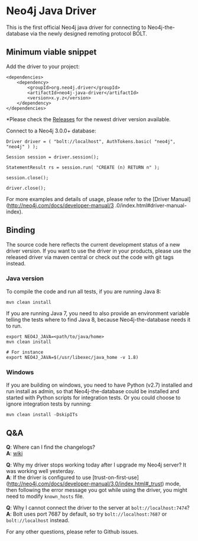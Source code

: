 # Neo4j Java Driver

This is the first official Neo4j java driver for connecting to Neo4j-the-database via the newly designed remoting
protocol BOLT.

## Minimum viable snippet

Add the driver to your project:

    <dependencies>
        <dependency>
            <groupId>org.neo4j.driver</groupId>
            <artifactId>neo4j-java-driver</artifactId>
            <version>x.y.z</version>
        </dependency>
    </dependencies>

*Please check the [Releases](https://github.com/neo4j/neo4j-java-driver/releases) for the newest driver version
available.

Connect to a Neo4j 3.0.0+ database:

    Driver driver = ( "bolt://localhost", AuthTokens.basic( "neo4j", "neo4j" ) );
    
    Session session = driver.session();
    
    StatementResult rs = session.run( "CREATE (n) RETURN n" );
    
    session.close();
    
    driver.close();

For more examples and details of usage, please refer to the [Driver Manual] (http://neo4j.com/docs/developer-manual/3
.0/index.html#driver-manual-index).

## Binding

The source code here reflects the current development status of a new driver version.
If you want to use the driver in your products, please use the released driver via maven central or check out the
code with git tags instead.

### Java version

To compile the code and run all tests, if you are running Java 8:

    mvn clean install
    
If you are running Java 7, you need to also provide an environment variable telling the tests where to find
Java 8, because Neo4j-the-database needs it to run.

    export NEO4J_JAVA=<path/to/java/home>
    mvn clean install
    
    # For instance
    export NEO4J_JAVA=$(/usr/libexec/java_home -v 1.8)

### Windows

If you are building on windows, you need to have Python (v2.7) installed and run install as admin,
so that Neo4j-the-database could be installed and started with Python scripts for integration tests.
Or you could choose to ignore integration tests by running:

    mvn clean install -DskipITs

## Q&A

**Q**: Where can I find the changelogs?  
**A**: [wiki](https://github.com/neo4j/neo4j-java-driver/wiki)


**Q**: Why my driver stops working today after I upgrade my Neo4j server? It was working well yesterday.  
**A**: If the driver is configured to use [trust-on-first-use]
(http://neo4j.com/docs/developer-manual/3.0/index.html#_trust) mode,
then following the error message you got while using the driver, you might need to modify `known_hosts` file.


**Q**: Why I cannot connect the driver to the server at `bolt://localhost:7474`?  
**A**: Bolt uses port 7687 by default, so try `bolt://localhost:7687` or `bolt://localhost` instead.

For any other questions, please refer to Github issues.
